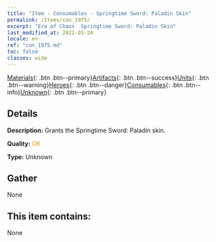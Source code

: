 ```yaml
---
title: "Item - Consumables - Springtime Sword: Paladin Skin"
permalink: /Items/con_1975/
excerpt: "Era of Chaos  Springtime Sword: Paladin Skin"
last_modified_at: 2021-03-24
locale: en
ref: "con_1975.md"
toc: false
classes: wide
---
```

 [Materials](/Items/){: .btn .btn--primary}[Artifacts](/Items/Artifacts/){: .btn .btn--success}[Units](/Items/Units/){: .btn .btn--warning}[Heroes](/Items/Heroes/){: .btn .btn--danger}[Consumables](/Items/Consumables/){: .btn .btn--info}[Unknown](/Items/Unknown/){: .btn .btn--primary}

## Details
 **Description:** Grants the Springtime Sword: Paladin skin.

 **Quality:** <span style="color: #FF8C00">OK</span>

 **Type:** Unknown

## Gather

  None

## This item contains:

  None

